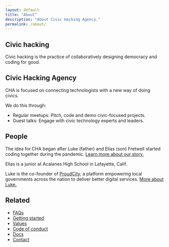 ```yaml
---
layout: default
title: "About"
description: "About Civic Hacking Agency."
permalink: /about/
---
```


## Civic hacking

Civic hacking is the practice of collaboratively designing democracy and coding for good. 

## Civic Hacking Agency

CHA is focused on connecting technologists with a new way of doing civics.

We do this through:

* Regular meetups: Pitch, code and demo civic-focused projects.
* Guest talks: Engage with civic technology experts and leaders. 

## People

The idea for CHA began after Luke (father) and Elias (son) Fretwell started coding together during the pandemic. [Learn more about our story.](https://www.govtech.com/civic/a-young-civic-hacker-could-be-the-next-generation-of-gov-tech)

Elias is a junior at Acalanes High School in Lafayette, Calif. 

Luke is the co-founder of [ProudCity](https://proudcity.com), a platform empowering local governments across the nation to deliver better digital services. [More about Luke.](https://lukefretwell.com)

## Related

* [FAQs](/faqs)
* [Getting started](https://docs.civichackingagency.org/getting-started)
* [Values](https://docs.civichackingagency.org/values)
* [Code of conduct](https://docs.civichackingagency.org/conduct)
* [Docs](https://docs.civichackingagency.org/)
* [Contact](https://docs.civichackingagency.org/contact)
